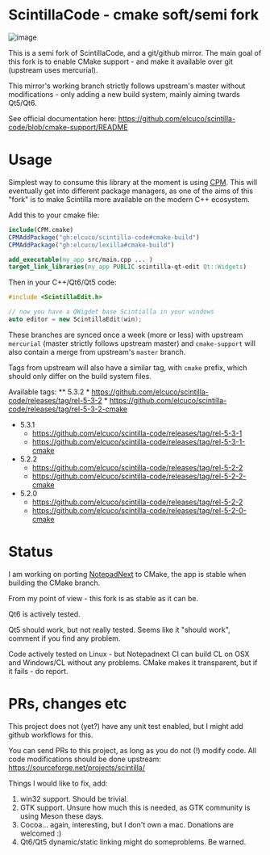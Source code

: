 # ScintillaCode - cmake soft/semi fork

![image](https://a.fsdn.com/con/app/proj/scintilla/screenshots/20757.jpg/max/max/1)

<!-- 
![image](https://a.fsdn.com/con/app/proj/scintilla/screenshots/272917.jpg/max/max/1)
![image](https://a.fsdn.com/con/app/proj/scintilla/screenshots/295087.jpg/max/max/1)
 -->

This is a semi fork of ScintillaCode, and a git/github mirror. The main goal 
of this fork is to enable CMake support - and make it  available over
git (upstream uses mercurial).

This mirror's working branch strictly follows upstream's master without
modifications - only adding a new build system, mainly aiming twards Qt5/Qt6.

See official documentation here: https://github.com/elcuco/scintilla-code/blob/cmake-support/README

# Usage

Simplest way to consume this library at the moment is using [CPM](https://github.com/cpm-cmake/CPM.cmake). 
This will eventually get into different package managers, as one of the aims
of this "fork" is to make Scintilla more available on the modern C++ ecosystem.


Add this to your cmake file:
``` CMake
include(CPM.cmake)
CPMAddPackage("gh:elcuco/scintilla-code#cmake-build")
CPMAddPackage("gh:elcuco/lexilla#cmake-build")

add_executable(my_app src/main.cpp ... )
target_link_libraries(my_app PUBLIC scintilla-qt-edit Qt::Widgets)
```

Then in your C++/Qt6/Qt5 code:
``` C++
#include <ScintillaEdit.h>

// now you have a QWigdet base Scintialla in your windows
auto editor = new ScintillaEdit(win);
```

These branches are synced once a week (more or less) with upstream
`mercurial` (master strictly follows upstream master) and `cmake-support`
will also contain a merge from upstream's `master` branch. 

Tags from upstream will also have a similar tag, with `cmake` prefix, which 
should only differ on the build system files.

Available tags:
** 5.3.2
    * https://github.com/elcuco/scintilla-code/releases/tag/rel-5-3-2
    * https://github.com/elcuco/scintilla-code/releases/tag/rel-5-3-2-cmake
* 5.3.1
    * https://github.com/elcuco/scintilla-code/releases/tag/rel-5-3-1
    * https://github.com/elcuco/scintilla-code/releases/tag/rel-5-3-1-cmake
* 5.2.2
    * https://github.com/elcuco/scintilla-code/releases/tag/rel-5-2-2
    * https://github.com/elcuco/scintilla-code/releases/tag/rel-5-2-2-cmake
* 5.2.0
    * https://github.com/elcuco/scintilla-code/releases/tag/rel-5-2-2
    * https://github.com/elcuco/scintilla-code/releases/tag/rel-5-2-0-cmake

# Status

I am working on porting [NotepadNext](https://github.com/dail8859/NotepadNext/pull/100) 
to CMake, the app is stable when building the CMake branch.

From my point of view - this fork is as stable as it can be.

Qt6 is actively tested.

Qt5 should work, but not really tested. Seems like it "should work",
comment if you find any problem.

Code actively tested on Linux - but Notepadnext CI can build CL
on OSX and Windows/CL without any problems. CMake makes it transparent,
but if it fails - do report.


# PRs, changes etc

This project does not (yet?) have any unit test enabled, but I might add github workflows for this.

You can send PRs to this project, as long as you do not (!) modify code. All
code modifications should be done upstream: https://sourceforge.net/projects/scintilla/

Things I would like to fix, add:
1. win32 support. Should be trivial.
2. GTK support. Unsure how much this is needed, as GTK community is using Meson these days.
3. Cocoa... again, interesting, but I don't own a mac. Donations are welcomed :)
4. Qt6/Qt5 dynamic/static linking might do someproblems. Be warned.
